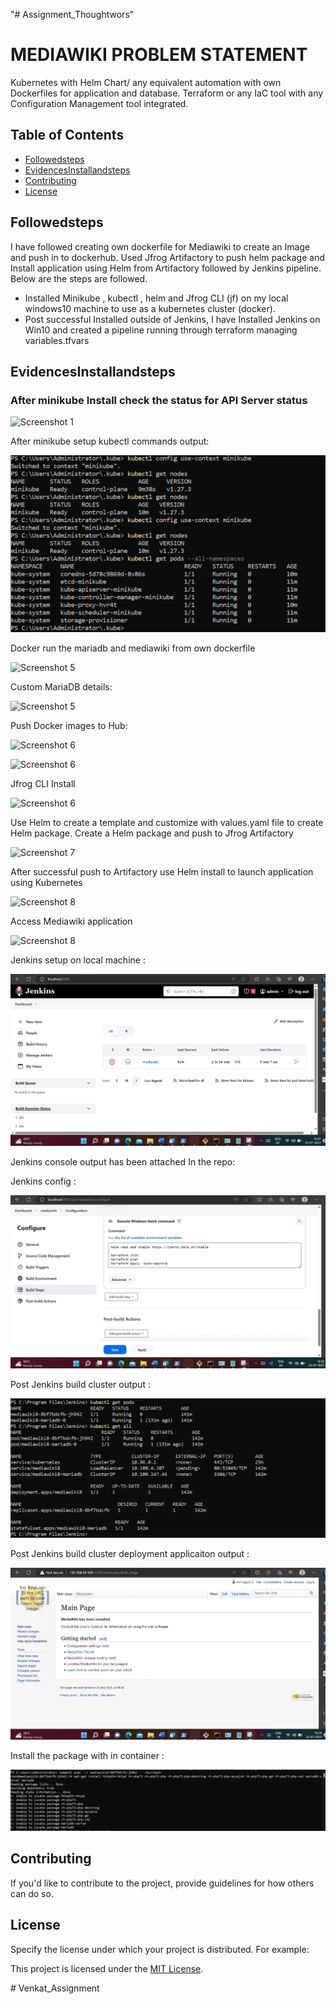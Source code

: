 "# Assignment_Thoughtwors" 


# MEDIAWIKI PROBLEM STATEMENT

Kubernetes with Helm Chart/ any equivalent automation with own Dockerfiles for application and database.
Terraform or any IaC tool with any Configuration Management tool integrated.

## Table of Contents
- [Followedsteps](#followedsteps)
- [EvidencesInstallandsteps](#evidencesinstallandsteps)
- [Contributing](#contributing)
- [License](#license)

## Followedsteps

I have followed creating own dockerfile for Mediawiki to create an Image and push in to dockerhub. Used Jfrog Artifactory to push helm package and Install application using Helm from Artifactory followed by Jenkins pipeline. Below are the steps are followed.

- Installed Minikube , kubectl , helm and Jfrog CLI (jf) on my local windows10 machine to use as a kubernetes cluster (docker).
- Post successful Installed outside of Jenkins, I have Installed Jenkins on Win10 and created a pipeline running through terraform managing variables.tfvars


## EvidencesInstallandsteps

### After minikube Install check the status for API Server status

![Screenshot 1](/images/clusterinfo.png)

After minikube setup kubectl commands output:

![Screenshot 3](/images/afterclusterkube.png)

Docker run the mariadb and mediawiki from own dockerfile

![Screenshot 5](/images/dockerbuild.png)

Custom MariaDB details:

![Screenshot 5](/images/runtimemariadb.png)

Push Docker images to Hub:

![Screenshot 6](/images/dockerpush.png)

![Screenshot 6](/images/dockerhubimages.png)

Jfrog CLI Install

![Screenshot 6](/images/jfroginstall.png)

Use Helm to create a template and customize with values.yaml file to create Helm package. Create a Helm package and push to Jfrog Artifactory

![Screenshot 7](/images/helmpackagepush.png)

After successful push to Artifactory use Helm install to launch application using Kubernetes

![Screenshot 8](/images/helmapplicationlaunch.png)

Access Mediawiki application

![Screenshot 8](/images/helmproof.png)

Jenkins setup on local machine :

![Screenshot 8](/images/jenkinssetup.png)

Jenkins console output has been attached In the repo:

Jenkins config :

![Screenshot 9](/images/Jenkin_settings.png)

Post Jenkins build cluster output :

![Screenshot 10](/images/Jenkinsbuildclusterout.png)


Post Jenkins build cluster deployment applicaiton output :

![Screenshot 11](/images/Jenkinsdeployoutput.png)

Install the package with in container :

![Screenshot 12](/images/Installpackcontainer.png)


## Contributing

If you'd like to contribute to the project, provide guidelines for how others can do so.

## License

Specify the license under which your project is distributed. For example:

This project is licensed under the [MIT License](LICENSE).

#   V e n k a t _ A s s i g n m e n t 
 
 